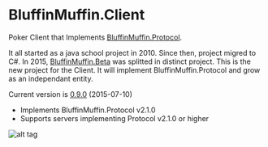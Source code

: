 # BluffinMuffin.Client
Poker Client that Implements [BluffinMuffin.Protocol](http://ericmas001.github.io/BluffinMuffin.Protocol/).

It all started as a java school project in 2010. Since then, project migred to C#. In 2015, [BluffinMuffin.Beta](http://ericmas001.github.io/BluffinMuffin.Beta/) was splitted in distinct project. This is the new project for the Client. It will implement BluffinMuffin.Protocol and grow as an independant entity.

Current version is [0.9.0](https://github.com/Ericmas001/BluffinMuffin.Client/releases/tag/v0.9.0) (2015-07-10)
 * Implements BluffinMuffin.Protocol v2.1.0
 * Supports servers implementing Protocol v2.1.0 or higher

![alt tag](https://googledrive.com/host/0B2wUdLMFaj9JX0pPakRnbWZkeTQ/Beta4.png)
